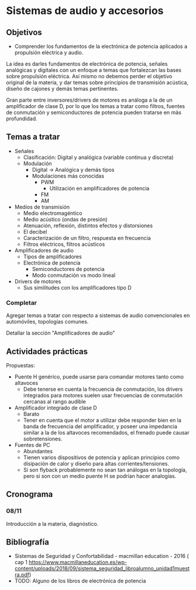 # Sistemas de audio y accesorios


## Objetivos

- Comprender los fundamentos de la electrónica de potencia aplicados a propulsión eléctrica y audio.


La idea es darles fundamentos de electrónica de potencia, señales analógicas y
digitales con un enfoque a temas que fortalezcan las bases sobre propulsión
eléctrica. Así mismo no debemos perder el objetivo original de la materia, y dar
temas sobre principios de transmisión acústica, diseño de cajones y demás temas
pertinentes.

Gran parte entre inversores/drivers de motores es análoga a la de un
amplificador de clase D, por lo que los temas a tratar como filtros, fuentes
de conmutación y semiconductores de potencia pueden tratarse en más profundidad.

## Temas a tratar

* Señales
  * Clasificación: Digital y analógica (variable continua y discreta)
  * Modulación
    * Digital -> Analógica y demás tipos
    * Modulaciones más conocidas
      * PWM
        * Utilización en amplificadores de potencia
      * FM
      * AM
* Medios de transmisión
  * Medio electromagéntico
  * Medio acústico (ondas de presión)
  * Atenuación, reflexión, distintos efectos y distorsiones
  * El decibel
  * Caracterización de un filtro, respuesta en frecuencia
  * Filtros eléctricos, filtros acústicos
* Amplificadores de audio
  * Tipos de amplificadores
  * Electrónica de potencia
    * Semiconductores de potencia
    * Modo conmutación vs modo lineal
* Drivers de motores
  * Sus similitudes con los amplificadores tipo D

### Completar

Agregar temas a tratar con respecto a sistemas de audio convencionales en
automóviles, topologías comunes.

Detallar la sección "Amplificadores de audio"

## Actividades prácticas

Propuestas:

* Puente H genérico, puede usarse para comandar motores tanto como altavoces
  * Debe tenerse en cuenta la frecuencia de conmutación, los drivers integrados
    para motores suelen usar frecuencias de conmutación cercanas al rango
    audible
* Amplificador integrado de clase D
  * Barato
  * Tener en cuenta que el motor a utilizar debe responder bien en la banda
    de frecuencia del amplificador, y poseer una impedancia similar a la de
    los altavoces recomendados, el frenado puede causar sobretensiones.
* Fuentes de PC
  * Abundantes
  * Tienen varios dispositivos de potencia y aplican principios como disipación
    de calor y diseño para altas corrientes/tensiones.
  * Si son flyback probablemente no sean tan análogas en la topología, pero si
    son con un medio puente H se podrían hacer analogías.

## Cronograma

### 08/11

Introducción a la materia, diagnóstico.

## Bibliografía

* Sistemas de Seguridad y Confortabilidad - macmillan education - 2016 (
  cap 1 https://www.macmillaneducation.es/wp-content/uploads/2018/09/sistema_seguridad_libroalumno_unidad1muestra.pdf)
* TODO: Alguno de los libros de electrónica de potencia
